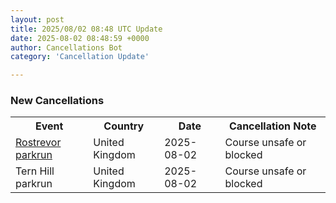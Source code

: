 ```yaml
---
layout: post
title: 2025/08/02 08:48 UTC Update
date: 2025-08-02 08:48:59 +0000
author: Cancellations Bot
category: 'Cancellation Update'

---
```


<h3>New Cancellations</h3>
<div class='hscrollable'>
<table style='width: 100%'>
    <tr>
        <th>Event</th>
        <th>Country</th>
        <th>Date</th>
        <th>Cancellation Note</th>
    </tr>
    <tr>
        <td><a href="https://www.parkrun.org.uk/rostrevor">Rostrevor parkrun</a></td>
        <td>United Kingdom</td>
        <td>2025-08-02</td>
        <td>Course unsafe or blocked</td>
    </tr>
    <tr>
        <td>Tern Hill parkrun</td>
        <td>United Kingdom</td>
        <td>2025-08-02</td>
        <td>Course unsafe or blocked</td>
    </tr>
</table>
</div>
